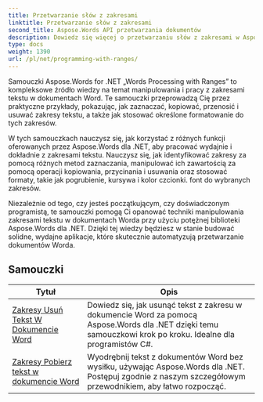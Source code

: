 ```yaml
---
title: Przetwarzanie słów z zakresami
linktitle: Przetwarzanie słów z zakresami
second_title: Aspose.Words API przetwarzania dokumentów
description: Dowiedz się więcej o przetwarzaniu słów z zakresami w Aspose.Words dla .NET. Dowiedz się, jak manipulować i formatować określone zakresy tekstu w dokumentach Word, korzystając z samouczków krok po kroku i przykładowych kodów.
type: docs
weight: 1390
url: /pl/net/programming-with-ranges/
---
```

Samouczki Aspose.Words for .NET „Words Processing with Ranges” to kompleksowe źródło wiedzy na temat manipulowania i pracy z zakresami tekstu w dokumentach Word. Te samouczki przeprowadzą Cię przez praktyczne przykłady, pokazując, jak zaznaczać, kopiować, przenosić i usuwać zakresy tekstu, a także jak stosować określone formatowanie do tych zakresów.

W tych samouczkach nauczysz się, jak korzystać z różnych funkcji oferowanych przez Aspose.Words dla .NET, aby pracować wydajnie i dokładnie z zakresami tekstu. Nauczysz się, jak identyfikować zakresy za pomocą różnych metod zaznaczania, manipulować ich zawartością za pomocą operacji kopiowania, przycinania i usuwania oraz stosować formaty, takie jak pogrubienie, kursywa i kolor czcionki. font do wybranych zakresów.

Niezależnie od tego, czy jesteś początkującym, czy doświadczonym programistą, te samouczki pomogą Ci opanować techniki manipulowania zakresami tekstu w dokumentach Worda przy użyciu potężnej biblioteki Aspose.Words dla .NET. Dzięki tej wiedzy będziesz w stanie budować solidne, wydajne aplikacje, które skutecznie automatyzują przetwarzanie dokumentów Worda.

 ## Samouczki
| Tytuł | Opis |
| --- | --- |
| [Zakresy Usuń Tekst W Dokumencie Word](./ranges-delete-text/) | Dowiedz się, jak usunąć tekst z zakresu w dokumencie Word za pomocą Aspose.Words dla .NET dzięki temu samouczkowi krok po kroku. Idealne dla programistów C#. |
| [Zakresy Pobierz tekst w dokumencie Word](./ranges-get-text/) | Wyodrębnij tekst z dokumentów Word bez wysiłku, używając Aspose.Words dla .NET. Postępuj zgodnie z naszym szczegółowym przewodnikiem, aby łatwo rozpocząć. |